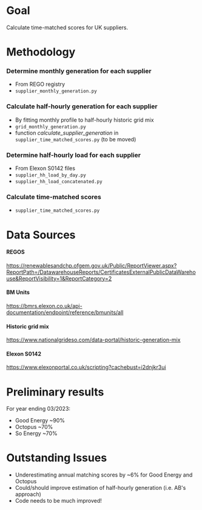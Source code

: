 Goal
====================

Calculate time-matched scores for UK suppliers.

Methodology
====================

### Determine monthly generation for each supplier
- From REGO registry
- `supplier_monthly_generation.py`

### Calculate half-hourly generation for each supplier
- By fitting monthly profile to half-hourly historic grid mix
- `grid_monthly_generation.py`
- function _calculate_supplier_generation_ in  `supplier_time_matched_scores.py` (to be moved)

### Determine half-hourly load for each supplier
- From Elexon S0142 files
- `supplier_hh_load_by_day.py`
- `supplier_hh_load_concatenated.py`

### Calculate time-matched scores
- `supplier_time_matched_scores.py`

Data Sources
====================

#### REGOS
https://renewablesandchp.ofgem.gov.uk/Public/ReportViewer.aspx?ReportPath=/DatawarehouseReports/CertificatesExternalPublicDataWarehouse&ReportVisibility=1&ReportCategory=2

#### BM Units
https://bmrs.elexon.co.uk/api-documentation/endpoint/reference/bmunits/all

#### Historic grid mix
https://www.nationalgrideso.com/data-portal/historic-generation-mix

#### Elexon S0142
https://www.elexonportal.co.uk/scripting?cachebust=i2dnjkr3ui


Preliminary results
====================
For year ending 03/2023:
- Good Energy ~90%
- Octopus ~70%
- So Energy ~70%

Outstanding Issues
====================
- Underestimating annual matching scores by ~6% for Good Energy and Octopus
- Could/should improve estimation of half-hourly generation (i.e. AB's approach)
- Code needs to be much improved!
